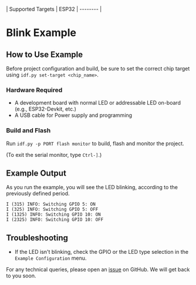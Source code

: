 | Supported Targets | ESP32 | -------- |

# Blink Example

## How to Use Example

Before project configuration and build, be sure to set the correct chip target using `idf.py set-target <chip_name>`.

### Hardware Required

- A development board with normal LED or addressable LED on-board (e.g., ESP32-Devkit, etc.)
- A USB cable for Power supply and programming

### Build and Flash

Run `idf.py -p PORT flash monitor` to build, flash and monitor the project.

(To exit the serial monitor, type `Ctrl-]`.)

## Example Output

As you run the example, you will see the LED blinking, according to the previously defined period.

```text
I (315) INFO: Switching GPIO 5: ON
I (325) INFO: Switching GPIO 5: OFF
I (1325) INFO: Switching GPIO 10: ON
I (2325) INFO: Switching GPIO 10: OFF
```

## Troubleshooting

- If the LED isn't blinking, check the GPIO or the LED type selection in the `Example Configuration` menu.

For any technical queries, please open an [issue](https://github.com/espressif/esp-idf/issues) on GitHub. We will get back to you soon.
